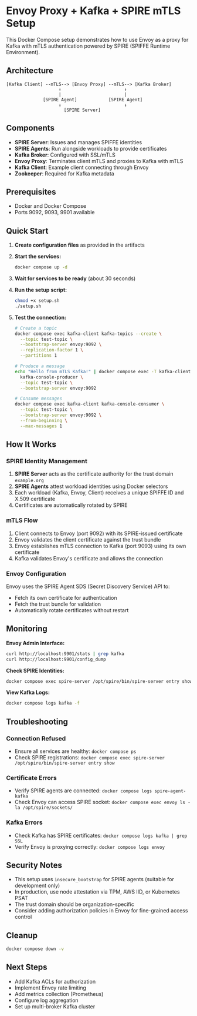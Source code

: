 # Envoy Proxy + Kafka + SPIRE mTLS Setup

This Docker Compose setup demonstrates how to use Envoy as a proxy for Kafka with mTLS authentication powered by SPIRE (SPIFFE Runtime Environment).

## Architecture

```
[Kafka Client] --mTLS--> [Envoy Proxy] --mTLS--> [Kafka Broker]
                    ↑                        ↑
                    |                        |
              [SPIRE Agent]            [SPIRE Agent]
                    ↓                        ↓
                      [SPIRE Server]
```

## Components

- **SPIRE Server**: Issues and manages SPIFFE identities
- **SPIRE Agents**: Run alongside workloads to provide certificates
- **Kafka Broker**: Configured with SSL/mTLS
- **Envoy Proxy**: Terminates client mTLS and proxies to Kafka with mTLS
- **Kafka Client**: Example client connecting through Envoy
- **Zookeeper**: Required for Kafka metadata

## Prerequisites

- Docker and Docker Compose
- Ports 9092, 9093, 9901 available

## Quick Start

1. **Create configuration files** as provided in the artifacts

2. **Start the services:**
   ```bash
   docker compose up -d
   ```

3. **Wait for services to be ready** (about 30 seconds)

4. **Run the setup script:**
   ```bash
   chmod +x setup.sh
   ./setup.sh
   ```

5. **Test the connection:**
   ```bash
   # Create a topic
   docker compose exec kafka-client kafka-topics --create \
     --topic test-topic \
     --bootstrap-server envoy:9092 \
     --replication-factor 1 \
     --partitions 1

   # Produce a message
   echo "Hello from mTLS Kafka!" | docker compose exec -T kafka-client \
     kafka-console-producer \
     --topic test-topic \
     --bootstrap-server envoy:9092

   # Consume messages
   docker compose exec kafka-client kafka-console-consumer \
     --topic test-topic \
     --bootstrap-server envoy:9092 \
     --from-beginning \
     --max-messages 1
   ```

## How It Works

### SPIRE Identity Management

1. **SPIRE Server** acts as the certificate authority for the trust domain `example.org`
2. **SPIRE Agents** attest workload identities using Docker selectors
3. Each workload (Kafka, Envoy, Client) receives a unique SPIFFE ID and X.509 certificate
4. Certificates are automatically rotated by SPIRE

### mTLS Flow

1. Client connects to Envoy (port 9092) with its SPIRE-issued certificate
2. Envoy validates the client certificate against the trust bundle
3. Envoy establishes mTLS connection to Kafka (port 9093) using its own certificate
4. Kafka validates Envoy's certificate and allows the connection

### Envoy Configuration

Envoy uses the SPIRE Agent SDS (Secret Discovery Service) API to:
- Fetch its own certificate for authentication
- Fetch the trust bundle for validation
- Automatically rotate certificates without restart

## Monitoring

**Envoy Admin Interface:**
```bash
curl http://localhost:9901/stats | grep kafka
curl http://localhost:9901/config_dump
```

**Check SPIRE Identities:**
```bash
docker compose exec spire-server /opt/spire/bin/spire-server entry show
```

**View Kafka Logs:**
```bash
docker compose logs kafka -f
```

## Troubleshooting

### Connection Refused
- Ensure all services are healthy: `docker compose ps`
- Check SPIRE registrations: `docker compose exec spire-server /opt/spire/bin/spire-server entry show`

### Certificate Errors
- Verify SPIRE agents are connected: `docker compose logs spire-agent-kafka`
- Check Envoy can access SPIRE socket: `docker compose exec envoy ls -la /opt/spire/sockets/`

### Kafka Errors
- Check Kafka has SPIRE certificates: `docker compose logs kafka | grep SSL`
- Verify Envoy is proxying correctly: `docker compose logs envoy`

## Security Notes

- This setup uses `insecure_bootstrap` for SPIRE agents (suitable for development only)
- In production, use node attestation via TPM, AWS IID, or Kubernetes PSAT
- The trust domain should be organization-specific
- Consider adding authorization policies in Envoy for fine-grained access control

## Cleanup

```bash
docker compose down -v
```

## Next Steps

- Add Kafka ACLs for authorization
- Implement Envoy rate limiting
- Add metrics collection (Prometheus)
- Configure log aggregation
- Set up multi-broker Kafka cluster
